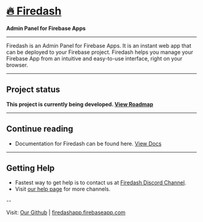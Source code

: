# [:fire: Firedash](https://nikahmadz.github.io/Firedash/)
**Admin Panel for Firebase Apps**

---

Firedash is an Admin Panel for Firebase Apps. It is an instant web app that can be deployed to your Firebase project. Firedash helps you manage your Firebase App from an intuitive and easy-to-use interface, right on your browser.

---

## Project status

**This project is currently being developed. [View Roadmap](https://github.com/nikahmadz/Firedash/wiki/project-roadmap)**

---

## Continue reading

- Documentation for Firedash can be found here. [View Docs](https://nikahmadz.github.io/Firedash/docs/)

---

## Getting Help

- Fastest way to get help is to contact us at [Firedash Discord Channel](https://discord.gg/Xk4DJHs).
- Visit [our help page]() for more channels.

--

Visit: [Our Github](https://github.com/nikahmadz/Firedash) | [firedashapp.firebaseapp.com](https://firedashapp.firebaseapp.com/)
